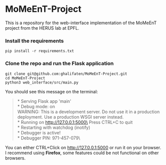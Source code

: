 # MoMeEnT-Project
This is a repository for the web-interface implementation of the MoMeEnT project from the HERUS lab at EPFL.

### Install the requirements
```pip install -r requirements.txt```

### Clone the repo and run the Flask application 
```
git clone git@github.com:ghalifaten/MoMeEnT-Project.git
cd MoMeEnT-Project 
python3 web_interface/src/main.py
```
You should see this message on the terminal:
>  \* Serving Flask app 'main'\
 > \* Debug mode: on\
> WARNING: This is a development server. Do not use it in a production deployment. Use a production WSGI server instead.\
> \* Running on http://127.0.0.1:5000\
> Press CTRL+C to quit\
> \* Restarting with watchdog (inotify)\
> \* Debugger is active!\
> \* Debugger PIN: 971-457-079\

You can either CTRL+Click on http://127.0.0.1:5000 or run it on your browser. \
I recommend using **Firefox**, some features could be not functional on other browsers.

